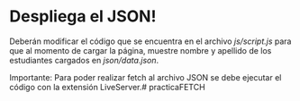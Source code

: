 # Despliega el JSON!

Deberán modificar el código que se encuentra en el archivo *js/script.js* para que al momento de cargar la página, muestre nombre y apellido de los estudiantes cargados en *json/data.json*.

Importante: Para poder realizar fetch al archivo JSON se debe ejecutar el código con la extensión LiveServer.#   p r a c t i c a F E T C H  
 